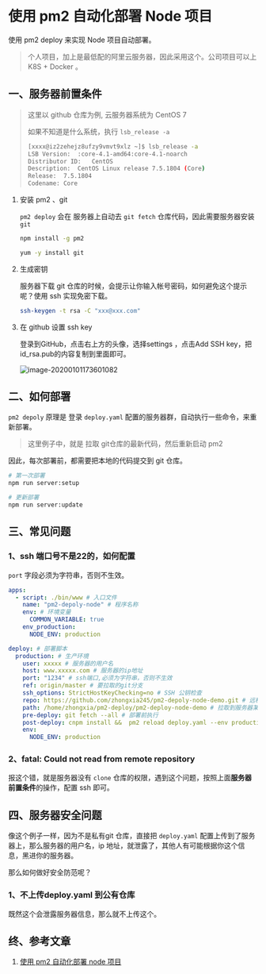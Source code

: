 # 使用 pm2 自动化部署 Node 项目

使用 pm2 deploy 来实现 Node 项目自动部署。

> 个人项目，加上是最低配的阿里云服务器，因此采用这个。公司项目可以上 K8S + Docker 。



## 一、服务器前置条件

> 这里以 github 仓库为例, 云服务器系统为 CentOS 7 
>
> 如果不知道是什么系统，执行 `lsb_release -a`
>
> ```bash
> [xxxx@iz2zehejz8ufzy9vmvt9xlz ~]$ lsb_release -a
> LSB Version:	:core-4.1-amd64:core-4.1-noarch
> Distributor ID:	CentOS
> Description:	CentOS Linux release 7.5.1804 (Core)
> Release:	7.5.1804
> Codename:	Core
> ```



1. 安装 pm2 、git

   `pm2 deploy` 会在 服务器上自动去 `git fetch` 仓库代码，因此需要服务器安装 `git`

   ```bash
   npm install -g pm2
   
   yum -y install git
   ```

2. 生成密钥

   服务器下载 git 仓库的时候，会提示让你输入帐号密码，如何避免这个提示呢？使用 ssh 实现免密下载。

   ```bash
   ssh-keygen -t rsa -C "xxx@xxx.com"
   ```

   

3. 在 github 设置 ssh key

   登录到GitHub，点击右上方的头像，选择settings ，点击Add SSH key，把id_rsa.pub的内容复制到里面即可。

   ![image-20200101173601082](https://tva1.sinaimg.cn/large/006tNbRwly1gah73l7nj5j313i0jgwmk.jpg)





## 二、如何部署

`pm2 depoly` 原理是 登录 `deploy.yaml` 配置的服务器群，自动执行一些命令，来重新部署。

> 这里例子中，就是 拉取 git仓库的最新代码，然后重新启动 pm2

因此，每次部署前，都需要把本地的代码提交到 git 仓库。

```bash
# 第一次部署
npm run server:setup

# 更新部署
npm run server:update
```



## 三、常见问题

### 1、ssh 端口号不是22的，如何配置

`port` 字段必须为字符串，否则不生效。

```yaml
apps:
  - script: ./bin/www # 入口文件
    name: "pm2-depoly-node" # 程序名称
    env: # 环境变量
      COMMON_VARIABLE: true
    env_production:
      NODE_ENV: production

deploy: # 部署脚本
  production: # 生产环境
    user: xxxxx # 服务器的用户名
    host: www.xxxxx.com # 服务器的ip地址
    port: "1234" # ssh端口,必须为字符串，否则不生效
    ref: origin/master # 要拉取的git分支
    ssh_options: StrictHostKeyChecking=no # SSH 公钥检查
    repo: https://github.com/zhongxia245/pm2-depoly-node-demo.git # 远程仓库地址
    path: /home/zhongxia/pm2-deploy/pm2-deploy-node-demo # 拉取到服务器某个目录下
    pre-deploy: git fetch --all # 部署前执行
    post-deploy: cnpm install &&  pm2 reload deploy.yaml --env production # 部署后执行
    env:
      NODE_ENV: production
```



### 2、fatal: Could not read from remote repository

报这个错，就是服务器没有 `clone` 仓库的权限，遇到这个问题，按照上面**服务器前置条件**的操作，配置 ssh 即可。 



## 四、服务器安全问题

像这个例子一样，因为不是私有git 仓库，直接把 `deploy.yaml` 配置上传到了服务器上，那么服务器的用户名，ip 地址，就泄露了，其他人有可能根据你这个信息，黑进你的服务器。



那么如何做好安全防范呢？

### 1、不上传deploy.yaml 到公有仓库

既然这个会泄露服务器信息，那么就不上传这个。





## 终、参考文章

1. [使用 pm2 自动化部署 node 项目](https://juejin.im/post/5b823506e51d4538d517662f)
